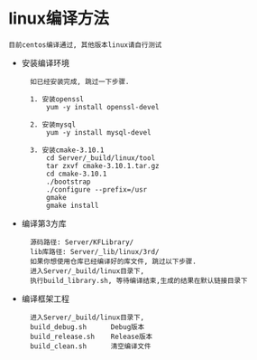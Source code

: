 # linux编译方法 #

	目前centos编译通过, 其他版本linux请自行测试
- 安装编译环境
		
		如已经安装完成, 跳过一下步骤.

		1. 安装openssl	
			yum -y install openssl-devel

		2. 安装mysql 	
			yum -y install mysql-devel

		3. 安装cmake-3.10.1
			cd Server/_build/linux/tool
			tar zxvf cmake-3.10.1.tar.gz
			cd cmake-3.10.1
			./bootstrap
			./configure --prefix=/usr
			gmake
			gmake install


- 编译第3方库

		源码路径: Server/KFLibrary/
		lib库路径: Server/_lib/linux/3rd/
		如果你想使用仓库已经编译好的库文件, 跳过以下步骤.
		进入Server/_build/linux目录下, 
		执行build_library.sh, 等待编译结束,生成的结果在默认链接目录下
			
- 编译框架工程
	
		进入Server/_build/linux目录下,
		build_debug.sh		Debug版本
		build_release.sh	Release版本
		build_clean.sh		清空编译文件	
				

		
		 
	